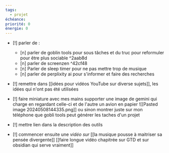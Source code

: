 ```yaml
---
tags:
  - projet
échéance: 
priorité: 0
énergie: 0
---
```

- [!] parler de :
	- [n] parler de goblin tools pour sous tâches et du truc pour reformuler pour être plus sociable ^2aab8d
	- [n] parler de screenzen ^42cf48
	- [n] Parler de sleep timer pour ne pas mettre trop de musique
	- [n] parler de perplixity ai pour s'informer et faire des recherches

- [!] remettre dans [[idées pour vidéos YouTube sur diverse sujets]], les idées qui n'ont pas été utilisées

- [!] faire miniature avec mes mains supporter une image de gemini qui charge en regardant celle-ci et de l'autre un avion en papier ![[Pasted image 20240508144335.png]] ou sinon montrer juste sur mon téléphone que gobli tools peut générer les taches d'un projet
- [!] mettre lien dans la description des outils

- [!] commencer ensuite une *vidéo sur* [[la musique pousse à maitriser sa pensée divergente]] [[faire longue vidéo chapitrée sur GTD et sur obsidian qui serve vraiment]]